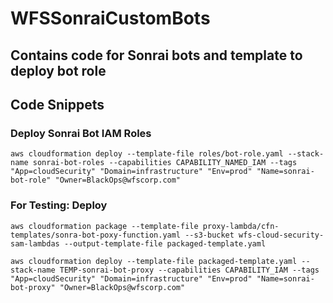 WFSSonraiCustomBots
=======================
Contains code for Sonrai bots and template to deploy bot role
-----------------------

## Code Snippets

### Deploy Sonrai Bot IAM Roles
```shell
aws cloudformation deploy --template-file roles/bot-role.yaml --stack-name sonrai-bot-roles --capabilities CAPABILITY_NAMED_IAM --tags "App=cloudSecurity" "Domain=infrastructure" "Env=prod" "Name=sonrai-bot-role" "Owner=BlackOps@wfscorp.com"
```

### For Testing: Deploy 
```shell
aws cloudformation package --template-file proxy-lambda/cfn-templates/sonra-bot-poxy-function.yaml --s3-bucket wfs-cloud-security-sam-lambdas --output-template-file packaged-template.yaml
```
```shell
aws cloudformation deploy --template-file packaged-template.yaml --stack-name TEMP-sonrai-bot-proxy --capabilities CAPABILITY_IAM --tags "App=cloudSecurity" "Domain=infrastructure" "Env=prod" "Name=sonrai-bot-proxy" "Owner=BlackOps@wfscorp.com"
```


